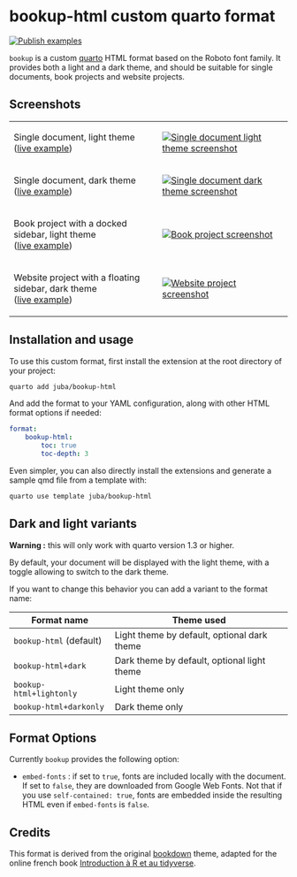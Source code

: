 # bookup-html custom quarto format

[![Publish examples](https://github.com/juba/bookup-html/actions/workflows/publish.yml/badge.svg)](https://github.com/juba/bookup-html/actions/workflows/publish.yml)


`bookup` is a custom [quarto](https://quarto.org) HTML format based on the Roboto font family. It provides both a light and a dark theme, and should be suitable for single documents, book projects and website projects.

## Screenshots

<table>
<tbody>
<tr>
<td>

Single document, light theme<br>([live example](https://juba.github.io/bookup-html/bookup.html))

</td>
<td>

[![Single document light theme screenshot](screenshots/single_light.png)](https://juba.github.io/bookup-html/bookup.html)

</td>
</tr>
<tr>
<td>

Single document, dark theme<br>([live example](https://juba.github.io/bookup-html/bookup-dark.html))

</td>
<td>

[![Single document dark theme screenshot](screenshots/single_dark.png)](https://juba.github.io/bookup-html/bookup-dark.html)

</td>
</tr>
<tr>
<td>

Book project with a docked sidebar, light theme<br>([live example](https://juba.github.io/bookup-html/book/))

</td>
<td>

[![Book project screenshot](screenshots/book_light.png)](https://juba.github.io/bookup-html/book/)

</td>
</tr>
<tr>
<td>

Website project with a floating sidebar, dark theme<br>([live example](https://juba.github.io/bookup-html/website/))

</td>
<td>

[![Website project screenshot](screenshots/website_dark.png)](https://juba.github.io/bookup-html/website/)

</td>
</tr>
</tbody>
</table>

## Installation and usage

To use this custom format, first install the extension at the root directory of your project:

```bash
quarto add juba/bookup-html
```

And add the format to your YAML configuration, along with other HTML format options if needed:

```yaml
format:
    bookup-html:
        toc: true
        toc-depth: 3
```


Even simpler, you can also directly install the extensions and generate a sample qmd file from a template with:

```bash
quarto use template juba/bookup-html
```

## Dark and light variants

**Warning :** this will only work with quarto version 1.3 or higher.

By default, your document will be displayed with the light theme, with a toggle allowing to switch to the dark theme.

If you want to change this behavior you can add a variant to the format name:

| Format name             | Theme used                                  |
| ----------------------- | ------------------------------------------- |
| `bookup-html` (default) | Light theme by default, optional dark theme |
| `bookup-html+dark`      | Dark theme by default, optional light theme |
| `bookup-html+lightonly` | Light theme only                            |
| `bookup-html+darkonly`  | Dark theme only                             |


## Format Options


Currently `bookup` provides the following option:

- `embed-fonts` : if set to `true`, fonts are included locally with the document. If set to `false`, they are downloaded from Google Web Fonts. Not that if you use `self-contained: true`, fonts are embedded inside the resulting HTML even if `embed-fonts` is `false`.


## Credits

This format is derived from the original [bookdown](https://bookdown.org) theme, adapted for the online french book [Introduction à R et au tidyverse](https://juba.github.io/tidyverse).

